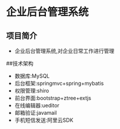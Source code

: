 # 企业后台管理系统

## 项目简介
* 企业后台管理系统,对企业日常工作进行管理

##技术架构
* 数据库:MySQL
* 后台框架:springmvc+spring+mybatis
* 权限管理:shiro
* 前台界面:bootstrap+ztree+extjs
* 在线编辑器:ueditor
* 邮箱验证:javamail
* 手机短信发送:阿里云SDK
